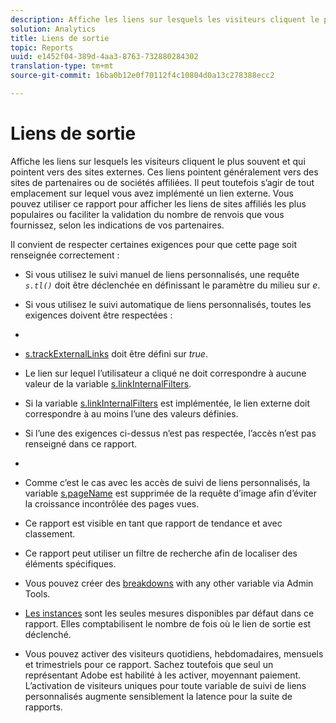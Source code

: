 ```yaml
---
description: Affiche les liens sur lesquels les visiteurs cliquent le plus souvent et qui pointent vers des sites externes. Ces liens pointent généralement vers des sites de partenaires ou de sociétés affiliées. Il peut toutefois s’agir de tout emplacement sur lequel vous avez implémenté un lien externe. Vous pouvez utiliser ce rapport pour afficher les liens de sites affiliés les plus populaires ou faciliter la validation du nombre de renvois que vous fournissez, selon les indications de vos partenaires.
solution: Analytics
title: Liens de sortie
topic: Reports
uuid: e1452f04-389d-4aa3-8763-732880284302
translation-type: tm+mt
source-git-commit: 16ba0b12e0f70112f4c10804d0a13c278388ecc2

---
```



# Liens de sortie

Affiche les liens sur lesquels les visiteurs cliquent le plus souvent et qui pointent vers des sites externes. Ces liens pointent généralement vers des sites de partenaires ou de sociétés affiliées. Il peut toutefois s’agir de tout emplacement sur lequel vous avez implémenté un lien externe. Vous pouvez utiliser ce rapport pour afficher les liens de sites affiliés les plus populaires ou faciliter la validation du nombre de renvois que vous fournissez, selon les indications de vos partenaires.

Il convient de respecter certaines exigences pour que cette page soit renseignée correctement :

* Si vous utilisez le suivi manuel de liens personnalisés, une requête *`s.tl()`* doit être déclenchée en définissant le paramètre du milieu sur *e*.

* Si vous utilisez le suivi automatique de liens personnalisés, toutes les exigences doivent être respectées :
* 

   * [s.trackExternalLinks](https://marketing.adobe.com/resources/help/en_US/sc/implement/c_trackexlinks.html) doit être défini sur *true*.

   * Le lien sur lequel l’utilisateur a cliqué ne doit correspondre à aucune valeur de la variable [s.linkInternalFilters](https://marketing.adobe.com/resources/help/en_US/sc/implement/c_linkinfilters.html).
   * Si la variable [s.linkInternalFilters](https://marketing.adobe.com/resources/help/en_US/sc/implement/c_linkinfilters.html) est implémentée, le lien externe doit correspondre à au moins l’une des valeurs définies.

* Si l’une des exigences ci-dessus n’est pas respectée, l’accès n’est pas renseigné dans ce rapport.

* 
* Comme c’est le cas avec les accès de suivi de liens personnalisés, la variable [s.pageName](https://marketing.adobe.com/resources/help/en_US/sc/implement/c_pagename.html) est supprimée de la requête d’image afin d’éviter la croissance incontrôlée des pages vues.
* Ce rapport est visible en tant que rapport de tendance et avec classement.
* Ce rapport peut utiliser un filtre de recherche afin de localiser des éléments spécifiques.
* Vous pouvez créer des [breakdowns](/help/analyze/reports-analytics/reports-customize/breakdowns.md) with any other variable via Admin Tools.
* [Les instances](/help/components/c-variables/c-metrics/metrics-instance.md) sont les seules mesures disponibles par défaut dans ce rapport. Elles comptabilisent le nombre de fois où le lien de sortie est déclenché.
* Vous pouvez activer des visiteurs quotidiens, hebdomadaires, mensuels et trimestriels pour ce rapport. Sachez toutefois que seul un représentant Adobe est habilité à les activer, moyennant paiement. L’activation de visiteurs uniques pour toute variable de suivi de liens personnalisés augmente sensiblement la latence pour la suite de rapports.


